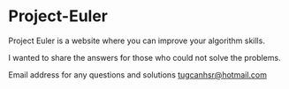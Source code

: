 # Project-Euler

Project Euler is a website where you can improve your algorithm  skills. 

I wanted to share the answers for those who could not solve the problems. 

Email address for any questions and solutions tugcanhsr@hotmail.com
